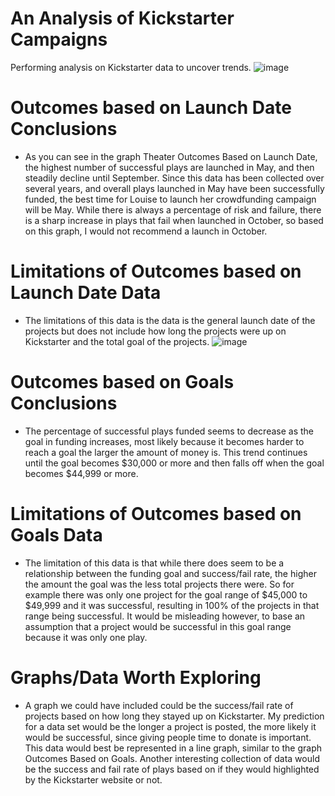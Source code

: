 # An Analysis of Kickstarter Campaigns
Performing analysis on Kickstarter data to uncover trends.
![image](https://user-images.githubusercontent.com/84158312/123529101-51879300-d6bb-11eb-947f-48ac36740cf5.png)
# Outcomes based on Launch Date Conclusions
* As you can see in the graph Theater Outcomes Based on Launch Date, the highest number of successful plays are launched in May, and then steadily decline until September. Since this data has been collected over several years, and overall plays launched in May have been successfully funded, the best time for Louise to launch her crowdfunding campaign will be May.  While there is always a percentage of risk and failure, there is a sharp increase in plays that fail when launched in October, so based on this graph, I would not recommend a launch in October. 
# Limitations of Outcomes based on Launch Date Data
* The limitations of this data is the data is the general launch date of the projects but does not include how long the projects were up on Kickstarter and the total goal of the projects. 
![image](https://user-images.githubusercontent.com/84158312/123529144-9f040000-d6bb-11eb-8218-69722417fed0.png)
# Outcomes based on Goals Conclusions
* The percentage of successful plays funded seems to decrease as the goal in funding increases, most likely because it becomes harder to reach a goal the larger the amount of money is. This trend continues until the goal becomes $30,000 or more and then falls off when the goal becomes $44,999 or more. 
# Limitations of Outcomes based on Goals Data
* The limitation of this data is that while there does seem to be a relationship between the funding goal and success/fail rate, the higher the amount the goal was the less total projects there were. So for example there was only one project for the goal range of $45,000 to $49,999 and it was successful, resulting in 100% of the projects in that range being successful. It would be misleading however, to base an assumption that a project would be successful in this goal range because it was only one play.
# Graphs/Data Worth Exploring
* A graph we could have included could be the success/fail rate of projects based on how long they stayed up on Kickstarter. My prediction for a data set would be the longer a project is posted, the more likely it would be successful, since giving people time to donate is important. This data would best be represented in a line graph, similar to the graph Outcomes Based on Goals. Another interesting collection of data would be the success and fail rate of plays based on if they would highlighted by the Kickstarter website or not.
